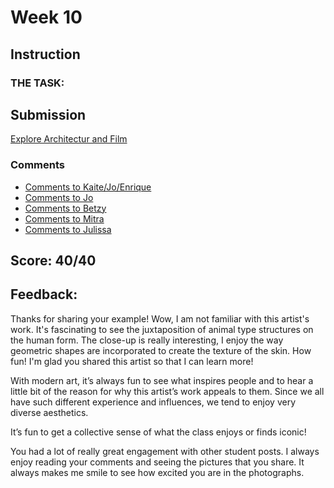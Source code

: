 # Week 10
## Instruction

### THE TASK:
## Submission

[Explore Architectur and Film](Week10%20Explore%20Art%20of%20the%2020th%20Century.pdf)

### Comments
* [Comments to Kaite/Jo/Enrique](Week10%20Comments1.pdf)
* [Comments to Jo](Week10%20Comments2.pdf)
* [Comments to Betzy](Week10%20Comments3.pdf)
* [Comments to Mitra](Week10%20Comments4.pdf)
* [Comments to Julissa](Week10%20Comments5.pdf)


## Score: 40/40
## Feedback:
Thanks for sharing your example! Wow, I am not familiar with this artist's work. It's fascinating to see the juxtaposition of animal type structures on the human form. The close-up is really interesting, I enjoy the way geometric shapes are incorporated to create the texture of the skin. How fun! I'm glad you shared this artist so that I can learn more!

With modern art, it’s always fun to see what inspires people and to hear a little bit of the reason for why this artist’s work appeals to them. Since we all have such different experience and influences, we tend to enjoy very diverse aesthetics. 

It’s fun to get a collective sense of what the class enjoys or finds iconic!

You had a lot of really great engagement with other student posts. I always enjoy reading your comments and seeing the pictures that you share. It always makes me smile to see how excited you are in the photographs.
